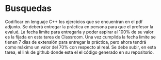 # Busquedas

Codificar en lenguaje C++ los ejercicios que se encuentran en el pdf adjunto. Se deberá entregar la práctica en persona para que el profesor la evalué. La fecha límite para entregarla y poder aspirar al 100% de su valor es la fijada en esta tarea de Classroom. Una vez cumplida la fecha límite se tienen 7 días de extensión para entregar la práctica, pero ahora tendrá como máximo un valor del 70% con respecto al real. Se debe subir, en esta tarea, el link de github donde esta el el código generado en su repositorio.
